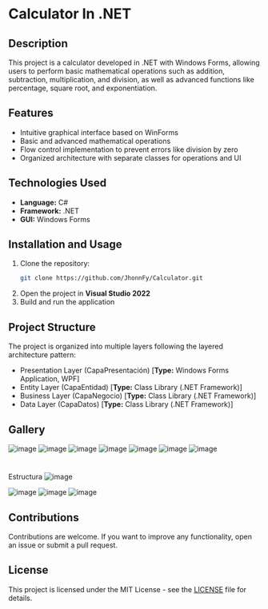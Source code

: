# Calculator In .NET  

## Description  
This project is a calculator developed in .NET with Windows Forms, allowing users to perform basic mathematical operations such as addition, subtraction, multiplication, and division, as well as advanced functions like percentage, square root, and exponentiation.  
## Features  
- Intuitive graphical interface based on WinForms  
- Basic and advanced mathematical operations  
- Flow control implementation to prevent errors like division by zero  
- Organized architecture with separate classes for operations and UI  
## Technologies Used  
- **Language:** C#  
- **Framework:** .NET  
- **GUI:** Windows Forms  
## Installation and Usage  
1. Clone the repository:  
   ```sh
   git clone https://github.com/JhonnFy/Calculator.git
   ```  
2. Open the project in **Visual Studio 2022**  
3. Build and run the application

## Project Structure

The project is organized into multiple layers following the layered architecture pattern:

- Presentation Layer (CapaPresentación) [**Type:** Windows Forms Application, WPF]
- Entity Layer (CapaEntidad) [**Type:** Class Library (.NET Framework)]
- Business Layer (CapaNegocio) [**Type:** Class Library (.NET Framework)]
- Data Layer (CapaDatos) [**Type:** Class Library (.NET Framework)]

## Gallery
![image](https://github.com/user-attachments/assets/57d86495-6499-45f6-a9b3-5ad8a90b5755)
![image](https://github.com/user-attachments/assets/b9fe2199-5d5e-403a-acce-48dc20c25d69)
![image](https://github.com/user-attachments/assets/04a83b34-02d2-40a4-8a1c-c161a820e122)
![image](https://github.com/user-attachments/assets/08c7e37a-a423-4a69-8cc1-dbadfb3137f1)
![image](https://github.com/user-attachments/assets/02001d72-ffca-4b69-a649-f4e6194f12f5)
![image](https://github.com/user-attachments/assets/776152e9-afba-4856-975f-2591550a9db9)
![image](https://github.com/user-attachments/assets/5cfe4daa-3c46-4cfc-9ce0-ef69f8cd27de)
#
Estructura
![image](https://github.com/user-attachments/assets/55436d66-c5ca-4b38-a412-f69aee2fe1f3)


![image](https://github.com/user-attachments/assets/817fcde6-fab3-49c3-8dc2-2faa4a4bd27f)
![image](https://github.com/user-attachments/assets/221b6f93-e0c4-48ab-801b-accad200d185)
![image](https://github.com/user-attachments/assets/ed9ddf0b-ebfa-4d0a-b927-b37696f99a2f)



## Contributions  
Contributions are welcome. If you want to improve any functionality, open an issue or submit a pull request.  

## License
This project is licensed under the MIT License - see the [LICENSE](LICENSE) file for details.
